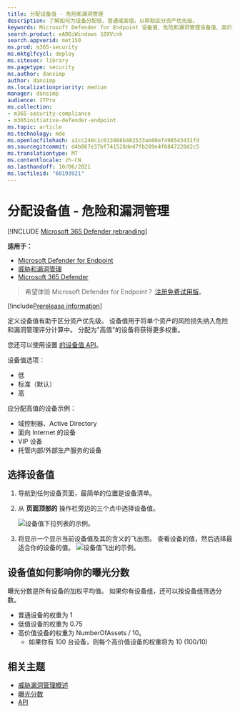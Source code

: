 ```yaml
---
title: 分配设备值 - 危险和漏洞管理
description: 了解如何为设备分配低、普通或高值，以帮助区分资产优先级。
keywords: Microsoft Defender for Endpoint 设备值、危险和漏洞管理设备值、高价值设备、设备值曝光分数
search.product: eADQiWindows 10XVcnh
search.appverid: met150
ms.prod: m365-security
ms.mktglfcycl: deploy
ms.sitesec: library
ms.pagetype: security
ms.author: dansimp
author: dansimp
ms.localizationpriority: medium
manager: dansimp
audience: ITPro
ms.collection:
- m365-security-compliance
- m365initiative-defender-endpoint
ms.topic: article
ms.technology: mde
ms.openlocfilehash: a1cc240c1c013468b482533ab00ef498543431fd
ms.sourcegitcommit: d4b867e37bf741528ded7fb289e4f6847228d2c5
ms.translationtype: MT
ms.contentlocale: zh-CN
ms.lasthandoff: 10/06/2021
ms.locfileid: "60193921"
---
```

# <a name="assign-device-value---threat-and-vulnerability-management"></a>分配设备值 - 危险和漏洞管理

[!INCLUDE [Microsoft 365 Defender rebranding](../../includes/microsoft-defender.md)]

**适用于：**

- [Microsoft Defender for Endpoint](https://go.microsoft.com/fwlink/?linkid=2154037)
- [威胁和漏洞管理](next-gen-threat-and-vuln-mgt.md)
- [Microsoft 365 Defender](https://go.microsoft.com/fwlink/?linkid=2118804)

> 希望体验 Microsoft Defender for Endpoint？ [注册免费试用版](https://signup.microsoft.com/create-account/signup?products=7f379fee-c4f9-4278-b0a1-e4c8c2fcdf7e&ru=https://aka.ms/MDEp2OpenTrial?ocid=docs-wdatp-portaloverview-abovefoldlink)。

[!include[Prerelease information](../../includes/prerelease.md)]

定义设备值有助于区分资产优先级。 设备值用于将单个资产的风险损失纳入危险和漏洞管理评分计算中。 分配为"高值"的设备将获得更多权重。

您还可以使用设置 [的设备值 API](set-device-value.md)。

设备值选项：

- 低
- 标准（默认）
- 高

应分配高值的设备示例：

- 域控制器、Active Directory
- 面向 Internet 的设备
- VIP 设备
- 托管内部/外部生产服务的设备

## <a name="choose-device-value"></a>选择设备值

1. 导航到任何设备页面，最简单的位置是设备清单。

2. 从 **页面顶部的** 操作栏旁边的三个点中选择设备值。

    ![设备值下拉列表的示例。](images/tvm-device-value-dropdown.png)

3. 将显示一个显示当前设备值及其的含义的飞出图。 查看设备的值，然后选择最适合你的设备的值。
![设备值飞出的示例。](images/tvm-device-value-flyout.png)

## <a name="how-device-value-impacts-your-exposure-score"></a>设备值如何影响你的曝光分数

曝光分数是所有设备的加权平均值。 如果你有设备组，还可以按设备组筛选分数。

- 普通设备的权重为 1
- 低值设备的权重为 0.75
- 高价值设备的权重为 NumberOfAssets / 10。
    - 如果你有 100 台设备，则每个高价值设备的权重将为 10 (100/10) 

## <a name="related-topics"></a>相关主题

- [威胁漏洞管理概述](next-gen-threat-and-vuln-mgt.md)
- [曝光分数](tvm-exposure-score.md)
- [API](next-gen-threat-and-vuln-mgt.md#apis)
